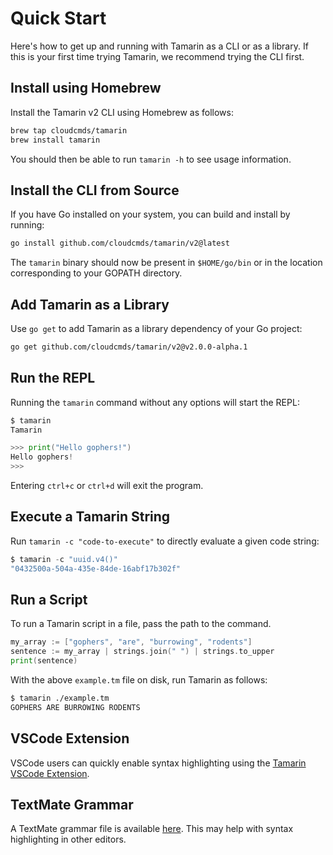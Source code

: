 # Quick Start

Here's how to get up and running with Tamarin as a CLI or as a library.
If this is your first time trying Tamarin, we recommend trying the CLI first.

## Install using Homebrew

Install the Tamarin v2 CLI using Homebrew as follows:

```bash
brew tap cloudcmds/tamarin
brew install tamarin
```

You should then be able to run `tamarin -h` to see usage information.

## Install the CLI from Source

If you have Go installed on your system, you can build and install by running:

```bash
go install github.com/cloudcmds/tamarin/v2@latest
```

The `tamarin` binary should now be present in `$HOME/go/bin` or in the location
corresponding to your GOPATH directory.

## Add Tamarin as a Library

Use `go get` to add Tamarin as a library dependency of your Go project:

```bash
go get github.com/cloudcmds/tamarin/v2@v2.0.0-alpha.1
```

## Run the REPL

Running the `tamarin` command without any options will start the REPL:

```go
$ tamarin
Tamarin

>>> print("Hello gophers!")
Hello gophers!
>>>
```

Entering `ctrl+c` or `ctrl+d` will exit the program.

## Execute a Tamarin String

Run `tamarin -c "code-to-execute"` to directly evaluate a given code string:

```go
$ tamarin -c "uuid.v4()"
"0432500a-504a-435e-84de-16abf17b302f"
```

## Run a Script

To run a Tamarin script in a file, pass the path to the command.

```go title="example.tm" linenums="1"
my_array := ["gophers", "are", "burrowing", "rodents"]
sentence := my_array | strings.join(" ") | strings.to_upper
print(sentence)
```

With the above `example.tm` file on disk, run Tamarin as follows:

```bash
$ tamarin ./example.tm
GOPHERS ARE BURROWING RODENTS
```

## VSCode Extension

VSCode users can quickly enable syntax highlighting using the
[Tamarin VSCode Extension](https://marketplace.visualstudio.com/items?itemName=CurtisMyzie.tamarin-language).

## TextMate Grammar

A TextMate grammar file is available
[here](https://github.com/cloudcmds/tamarin/blob/main/vscode/syntaxes/tamarin.grammar.json).
This may help with syntax highlighting in other editors.
